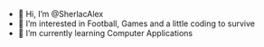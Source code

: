 - 👋 Hi, I’m @SherlacAlex
- 👀 I’m interested in Football, Games and a little coding to survive
- 🌱 I’m currently learning Computer Applications

<!---
SherlacAlex/SherlacAlex is a ✨ special ✨ repository because its `README.md` (this file) appears on your GitHub profile.
You can click the Preview link to take a look at your changes.
--->
